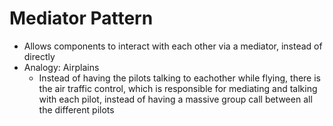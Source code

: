 # Mediator Pattern
- Allows components to interact with each other via a mediator, instead of directly
- Analogy: Airplains
    * Instead of having the pilots talking to eachother while flying, there is the air traffic control, which is responsible for mediating and talking with each pilot, instead of having a massive group call between all the different pilots